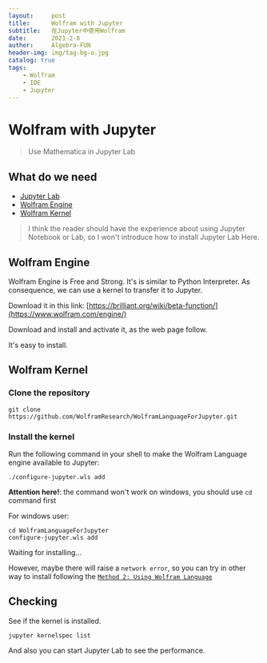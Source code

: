 ```yaml
---
layout:     post
title:      Wolfram with Jupyter
subtitle:   在Jupyter中使用Wolfram
date:       2021-2-8
author:     Algebra-FUN
header-img: img/tag-bg-o.jpg
catalog: true
tags:
    - Wolfram
    - IDE
    - Jupyter
---
```


# Wolfram with Jupyter

> Use Mathematica in Jupyter  Lab

## What do we need

* [Jupyter Lab](https://jupyter.org/install.html)
* [Wolfram Engine](https://www.wolfram.com/engine/)
* [Wolfram Kernel](https://github.com/WolframResearch/WolframLanguageForJupyter)

> I think the reader should have the experience about using Jupyter Notebook or Lab, so I won't introduce how to install Jupyter Lab Here.

## Wolfram Engine

Wolfram Engine is Free and Strong. It's is similar to Python Interpreter. As consequence, we can use a kernel to transfer it to Jupyter.

Download it in this link: [https://brilliant.org/wiki/beta-function/](https://www.wolfram.com/engine/)

Download and install and activate it, as the web page follow.

It's easy to install.

## Wolfram Kernel

### Clone the repository

```shell
git clone https://github.com/WolframResearch/WolframLanguageForJupyter.git
```

### Install the kernel

Run the following command in your shell to make the Wolfram Language engine available to Jupyter:

```shell
./configure-jupyter.wls add
```

**Attention here!**: the command won't work on windows, you should use `cd` command first

For windows user:

```shell
cd WolframLanguageForJupyter
configure-jupyter.wls add
```

Waiting for installing...

However, maybe there will raise a `network error`, so you can try in other way to install following the [`Method 2: Using Wolfram Language`](https://github.com/WolframResearch/WolframLanguageForJupyter#method-2-using-wolfram-language)

## Checking

See if the kernel is installed.

```shell
jupyter kernelspec list
```

And also you can start Jupyter Lab to see the performance.

